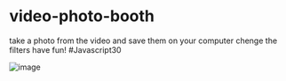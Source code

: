 # video-photo-booth
take a photo from the video and save them on your computer
chenge the filters
have fun!
#Javascript30

![image](https://user-images.githubusercontent.com/104693230/214492256-aa40b094-131a-46c5-af57-e496f3c38873.png)
